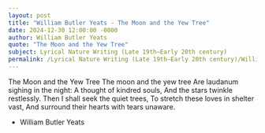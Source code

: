 ```yaml
---
layout: post
title: "William Butler Yeats - The Moon and the Yew Tree"
date: 2024-12-30 12:00:00 -0000
author: William Butler Yeats
quote: "The Moon and the Yew Tree"
subject: Lyrical Nature Writing (Late 19th–Early 20th century)
permalink: /Lyrical Nature Writing (Late 19th–Early 20th century)/William Butler Yeats/William Butler Yeats - The Moon and the Yew Tree
---
```


The Moon and the Yew Tree
The moon and the yew tree
Are laudanum sighing in the night:
A thought of kindred souls,
And the stars twinkle restlessly.
Then I shall seek the quiet trees,
To stretch these loves in shelter vast,
And surround their hearts with tears unaware.

- William Butler Yeats
